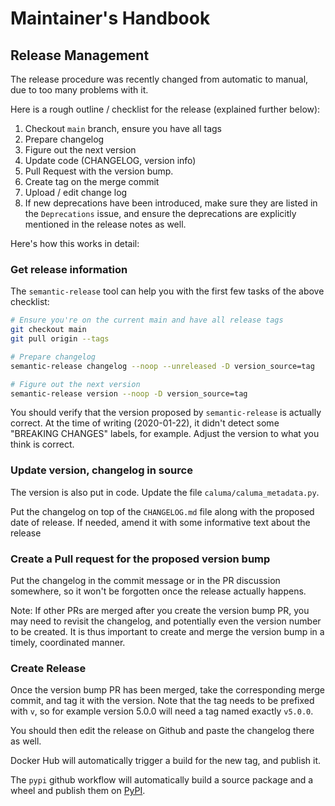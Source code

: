 # Maintainer's Handbook

## Release Management

The release procedure was recently changed from automatic to manual, due to too
many problems with it.

Here is a rough outline / checklist for the release (explained further below):

1. Checkout `main` branch, ensure you have all tags
2. Prepare changelog
3. Figure out the next version
4. Update code (CHANGELOG, version info)
5. Pull Request with the version bump.
6. Create tag on the merge commit
7. Upload / edit change log
8. If new deprecations have been introduced, make sure they are listed in the
   `Deprecations` issue, and ensure the deprecations are explicitly mentioned in the release notes as well.

Here's how this works in detail:

### Get release information

The `semantic-release` tool can help you with the first few tasks of the above
checklist:

```bash
# Ensure you're on the current main and have all release tags
git checkout main
git pull origin --tags

# Prepare changelog
semantic-release changelog --noop --unreleased -D version_source=tag

# Figure out the next version
semantic-release version --noop -D version_source=tag
```

You should verify that the version proposed by `semantic-release` is actually
correct. At the time of writing (2020-01-22), it didn't detect some "BREAKING
CHANGES" labels, for example. Adjust the version to what you think is correct.

### Update version, changelog in source

The version is also put in code. Update the file
`caluma/caluma_metadata.py`.

Put the changelog on top of the `CHANGELOG.md` file along with the proposed date
of release. If needed, amend it with some informative text about the release

### Create a Pull request for the proposed version bump

Put the changelog in the commit message or in the PR discussion somewhere, so
it won't be forgotten once the release actually happens.

Note: If other PRs are merged after you create the version bump PR, you may need
to revisit the changelog, and potentially even the version number to be created.
It is thus important to create and merge the version bump in a timely,
coordinated manner.

### Create Release

Once the version bump PR has been merged, take the corresponding merge commit,
and tag it with the version. Note that the tag needs to be prefixed with `v`,
so for example version 5.0.0 will need a tag named exactly `v5.0.0`.

You should then edit the release on Github and paste the changelog there as well.

Docker Hub will automatically trigger a build for the new tag, and publish it.

The `pypi` github workflow will automatically build a source package and a wheel and
publish them on [PyPI](https://pypi.org/project/caluma/).

